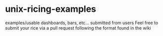 # unix-ricing-examples
examples/usable dashboards, bars, etc... submitted from users
Feel free to submit your rice via a pull request following the format found in the wiki
